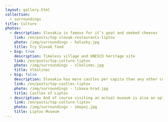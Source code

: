 ```yaml
---
layout: gallery.html
collection:
  - surroundings
title: Culture
photos:
  - description: Slovakia is famous for it’s goat and smoked cheeses
    link: /en/posts/top-slovak-restaurants-liptov
    photo: /img/surroundings - halusky.jpg
    title: Try Slovak food
  - big: true
    description: Timeless village and UNESCO heritage site
    link: /en/posts/top-culture-liptov
    photo: /img/surroundings - vlkolinec.jpg
    title: Vlkolinec
  - big: false
    description: Slovakia has more castles per capita than any other country
    link: /en/posts/top-castles-liptov
    photo: /img/surroundings - likava-hrad.jpg
    title: Castles of Liptov
  - description: And of course visiting an actual museum is also an option
    link: /en/posts/top-culture-liptov
    photo: /img/surroundings - smopaj.jpg
    title: Liptov Museum
---
```


